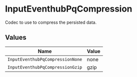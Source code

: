 # InputEventhubPqCompression

Codec to use to compress the persisted data.


## Values

| Name                             | Value                            |
| -------------------------------- | -------------------------------- |
| `InputEventhubPqCompressionNone` | none                             |
| `InputEventhubPqCompressionGzip` | gzip                             |